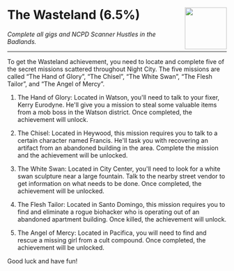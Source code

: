 # The Wasteland (6.5%) <img style="float: right;" src="https://cdn.cloudflare.steamstatic.com/steamcommunity/public/images/apps/1091500/58f6286727bb4a5a43a373149ff1ede77345b1a8.jpg" width="96" height="96">

_Complete all gigs and NCPD Scanner Hustles in the Badlands._

---

To get the Wasteland achievement, you need to locate and complete five of the secret missions scattered throughout Night City. The five missions are called “The Hand of Glory”, “The Chisel”, “The White Swan”, “The Flesh Tailor”, and “The Angel of Mercy”. 

1. The Hand of Glory: Located in Watson, you'll need to talk to your fixer, Kerry Eurodyne. He'll give you a mission to steal some valuable items from a mob boss in the Watson district. Once completed, the achievement will unlock. 

2. The Chisel: Located in Heywood, this mission requires you to talk to a certain character named Francis. He'll task you with recovering an artifact from an abandoned building in the area. Complete the mission and the achievement will be unlocked. 

3. The White Swan: Located in City Center, you'll need to look for a white swan sculpture near a large fountain. Talk to the nearby street vendor to get information on what needs to be done. Once completed, the achievement will be unlocked. 

4. The Flesh Tailor: Located in Santo Domingo, this mission requires you to find and eliminate a rogue biohacker who is operating out of an abandoned apartment building. Once killed, the achievement will unlock. 

5. The Angel of Mercy: Located in Pacifica, you will need to find and rescue a missing girl from a cult compound. Once completed, the achievement will be unlocked. 

Good luck and have fun!